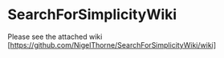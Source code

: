 SearchForSimplicityWiki
=======================

Please see the attached wiki [https://github.com/NigelThorne/SearchForSimplicityWiki/wiki]
